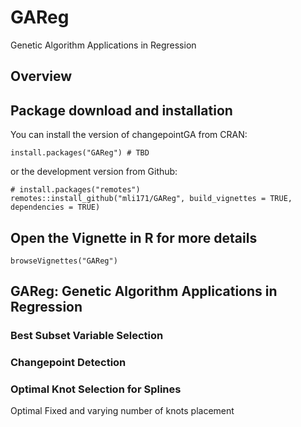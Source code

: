 # GAReg
Genetic Algorithm Applications in Regression

## Overview

## Package download and installation

You can install the version of changepointGA from CRAN:

```{r}
install.packages("GAReg") # TBD
```

or the development version from Github:

```{r}
# install.packages("remotes")
remotes::install_github("mli171/GAReg", build_vignettes = TRUE, dependencies = TRUE)
```

## Open the Vignette in R for more details

```{r}
browseVignettes("GAReg")
```

## GAReg: Genetic Algorithm Applications in Regression

### Best Subset Variable Selection

### Changepoint Detection

### Optimal Knot Selection for Splines

Optimal Fixed and varying number of knots placement

